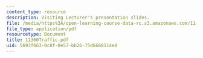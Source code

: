 ```yaml
---
content_type: resource
description: Visiting Lecturer's presentation slides.
file: /media/https%3A/open-learning-course-data-rc.s3.amazonaws.com/11-360-community-growth-and-land-use-planning-fall-2003/5693f6630c8f0e57bb2675d6668114e4_11360Traffic.pdf
file_type: application/pdf
resourcetype: Document
title: 11360Traffic.pdf
uid: 5693f663-0c8f-0e57-bb26-75d6668114e4
---
```

